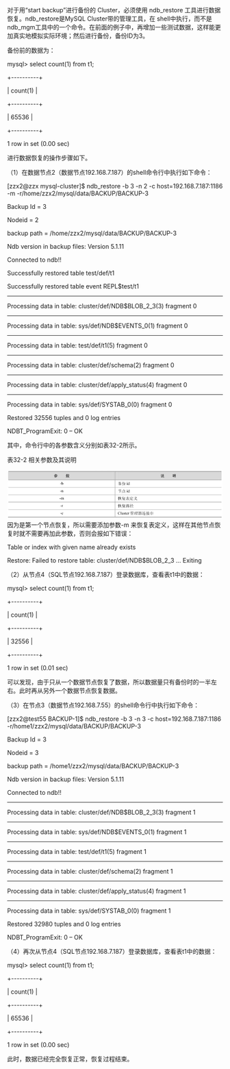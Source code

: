 

对于用“start backup”进行备份的 Cluster，必须使用 ndb_restore 工具进行数据恢复。ndb_restore是MySQL Cluster带的管理工具，在 shell中执行，而不是 ndb_mgm工具中的一个命令。在前面的例子中，再增加一些测试数据，这样能更加真实地模拟实际环境；然后进行备份，备份ID为3。

备份前的数据为：

mysql> select count(1) from t1;

+----------+

| count(1) |

+----------+

| 65536 |

+----------+

1 row in set (0.00 sec)

进行数据恢复的操作步骤如下。

（1）在数据节点2（数据节点192.168.7.187）的shell命令行中执行如下命令：

[zzx2@zzx mysql-cluster]$ ndb_restore -b 3 -n 2 -c host=192.168.7.187:1186 -m -r/home/zzx2/mysql/data/BACKUP/BACKUP-3

Backup Id = 3

Nodeid = 2

backup path = /home/zzx2/mysql/data/BACKUP/BACKUP-3

Ndb version in backup files: Version 5.1.11

Connected to ndb!!

Successfully restored table test/def/t1

Successfully restored table event REPL$test/t1

_____________________________________________________

Processing data in table: cluster/def/NDB$BLOB_2_3(3) fragment 0

_____________________________________________________

Processing data in table: sys/def/NDB$EVENTS_0(1) fragment 0

_____________________________________________________

Processing data in table: test/def/t1(5) fragment 0

_____________________________________________________

Processing data in table: cluster/def/schema(2) fragment 0

_____________________________________________________

Processing data in table: cluster/def/apply_status(4) fragment 0

_____________________________________________________

Processing data in table: sys/def/SYSTAB_0(0) fragment 0

Restored 32556 tuples and 0 log entries

NDBT_ProgramExit: 0 – OK

其中，命令行中的各参数含义分别如表32-2所示。

表32-2 相关参数及其说明



![figure_0610_0241.jpg](../images/figure_0610_0241.jpg)
因为是第一个节点恢复，所以需要添加参数-m 来恢复表定义，这样在其他节点恢复时就不需要再加此参数，否则会报如下错误：

Table or index with given name already exists

Restore: Failed to restore table: cluster/def/NDB$BLOB_2_3 ... Exiting

（2）从节点4（SQL节点192.168.7.187）登录数据库，查看表t1中的数据：

mysql> select count(1) from t1;

+----------+

| count(1) |

+----------+

| 32556 |

+----------+

1 row in set (0.01 sec)

可以发现，由于只从一个数据节点恢复了数据，所以数据量只有备份时的一半左右。此时再从另外一个数据节点恢复数据。

（3）在节点3（数据节点192.168.7.55）的shell命令行中执行如下命令：

[zzx2@test55 BACKUP-1]$ ndb_restore -b 3 -n 3 -c host=192.168.7.187:1186 -r/home1/zzx2/mysql/data/BACKUP/BACKUP-3

Backup Id = 3

Nodeid = 3

backup path = /home1/zzx2/mysql/data/BACKUP/BACKUP-3

Ndb version in backup files: Version 5.1.11

Connected to ndb!!

_____________________________________________________

Processing data in table: cluster/def/NDB$BLOB_2_3(3) fragment 1

_____________________________________________________

Processing data in table: sys/def/NDB$EVENTS_0(1) fragment 1

_____________________________________________________

Processing data in table: test/def/t1(5) fragment 1

_____________________________________________________

Processing data in table: cluster/def/schema(2) fragment 1

_____________________________________________________

Processing data in table: cluster/def/apply_status(4) fragment 1

_____________________________________________________

Processing data in table: sys/def/SYSTAB_0(0) fragment 1

Restored 32980 tuples and 0 log entries

NDBT_ProgramExit: 0 – OK

（4）再次从节点4（SQL节点192.168.7.187）登录数据库，查看表t1中的数据：

mysql> select count(1) from t1;

+----------+

| count(1) |

+----------+

| 65536 |

+----------+

1 row in set (0.00 sec)

此时，数据已经完全恢复正常，恢复过程结束。



